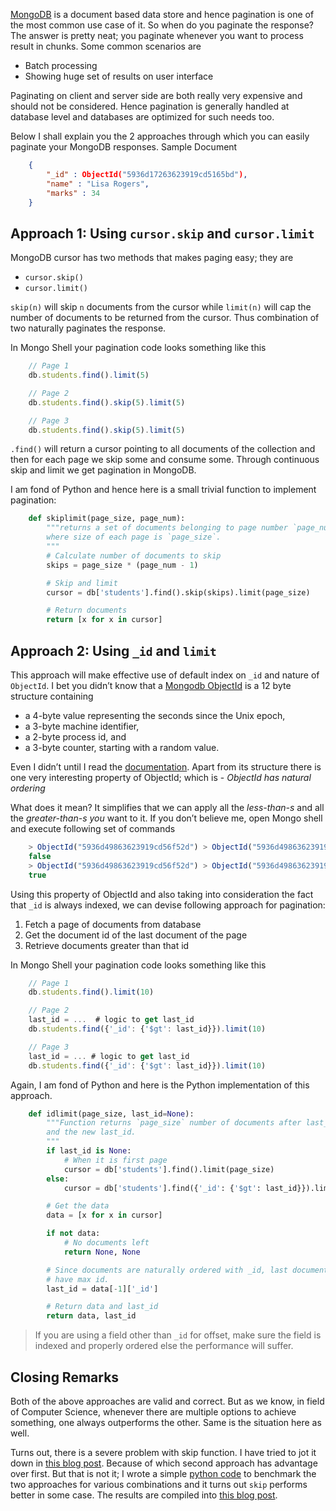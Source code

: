 [MongoDB](https://www.mongodb.com/) is a document based data store and hence pagination is one of the most common use case of it. So when do you paginate the response? The answer is pretty neat; you paginate whenever you want to process result in chunks. Some common scenarios are

- Batch processing
- Showing huge set of results on user interface

Paginating on client and server side are both really very expensive and should not be considered. Hence pagination is generally handled at database level and databases are optimized for such needs too.

Below I shall explain you the 2 approaches through which you can easily paginate your MongoDB responses.
Sample Document

```json
    {
        "_id" : ObjectId("5936d17263623919cd5165bd"),
        "name" : "Lisa Rogers",
        "marks" : 34
    }
```

## Approach 1: Using `cursor.skip` and `cursor.limit`

MongoDB cursor has two methods that makes paging easy; they are

- `cursor.skip()`
- `cursor.limit()`

`skip(n)` will skip `n` documents from the cursor while `limit(n)` will cap the number of documents to be returned from the cursor. Thus combination of two naturally paginates the response.

In Mongo Shell your pagination code looks something like this

```js
    // Page 1
    db.students.find().limit(5)

    // Page 2
    db.students.find().skip(5).limit(5)

    // Page 3
    db.students.find().skip(5).limit(5)
```

`.find()` will return a cursor pointing to all documents of the collection and then for each page we skip some and consume some. Through continuous skip and limit we get pagination in MongoDB.

I am fond of Python and hence here is a small trivial function to implement pagination:

```python
    def skiplimit(page_size, page_num):
        """returns a set of documents belonging to page number `page_num`
        where size of each page is `page_size`.
        """
        # Calculate number of documents to skip
        skips = page_size * (page_num - 1)

        # Skip and limit
        cursor = db['students'].find().skip(skips).limit(page_size)

        # Return documents
        return [x for x in cursor]
```

## Approach 2: Using `_id` and `limit`

This approach will make effective use of default index on `_id` and nature of `ObjectId`.
I bet you didn’t know that a [Mongodb ObjectId](https://docs.mongodb.com/manual/reference/bson-types/#objectid) is a 12 byte structure containing

- a 4-byte value representing the seconds since the Unix epoch,
- a 3-byte machine identifier,
- a 2-byte process id, and
- a 3-byte counter, starting with a random value.

Even I didn’t until I read the [documentation](https://docs.mongodb.com/manual/reference/bson-types/#objectid). Apart from its structure there is one very interesting property of ObjectId; which is - *ObjectId has natural ordering*

What does it mean? It simplifies that we can apply all the *less-than-s* and all the *greater-than-s you* want to it. If you don’t believe me, open Mongo shell and execute following set of commands

```javascript
    > ObjectId("5936d49863623919cd56f52d") > ObjectId("5936d49863623919cd56f52e")
    false
    > ObjectId("5936d49863623919cd56f52d") > ObjectId("5936d49863623919cd56f52a")
    true
```

Using this property of ObjectId and also taking into consideration the fact that `_id` is always indexed, we can devise following approach for pagination:

1. Fetch a page of documents from database
2. Get the document id of the last document of the page
3. Retrieve documents greater than that id

In Mongo Shell your pagination code looks something like this

```javascript
    // Page 1
    db.students.find().limit(10)

    // Page 2
    last_id = ...  # logic to get last_id
    db.students.find({'_id': {'$gt': last_id}}).limit(10)

    // Page 3
    last_id = ... # logic to get last_id
    db.students.find({'_id': {'$gt': last_id}}).limit(10)
```

Again, I am fond of Python and here is the Python implementation of this approach.

```python
    def idlimit(page_size, last_id=None):
        """Function returns `page_size` number of documents after last_id
        and the new last_id.
        """
        if last_id is None:
            # When it is first page
            cursor = db['students'].find().limit(page_size)
        else:
            cursor = db['students'].find({'_id': {'$gt': last_id}}).limit(page_size)

        # Get the data
        data = [x for x in cursor]

        if not data:
            # No documents left
            return None, None

        # Since documents are naturally ordered with _id, last document will
        # have max id.
        last_id = data[-1]['_id']

        # Return data and last_id
        return data, last_id
```

> If you are using a field other than `_id` for offset, make sure the field is indexed and properly ordered else the performance will suffer.

## Closing Remarks

Both of the above approaches are valid and correct. But as we know, in field of Computer Science, whenever there are multiple options to achieve something, one always outperforms the other. Same is the situation here as well.

Turns out, there is a severe problem with skip function. I have tried to jot it down in [this blog post](/blogs/mongodb-cursor-skip-is-slow). Because of which second approach has advantage over first. But that is not it; I wrote a simple [python code](https://github.com/arpitbbhayani/mongo-pagination-benchmark) to benchmark the two approaches for various combinations and it turns out `skip` performs better in some case. The results are compiled into [this blog post](/blogs/benchmark-and-compare-pagination-approach-in-mongodb).
